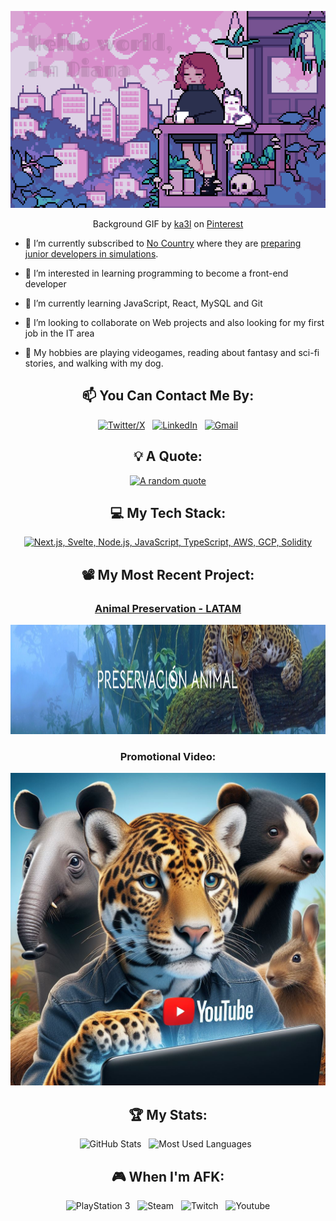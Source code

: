<div align="center">

[![Hello World, I'm Diana!](assets/no%20adventure%20here_.gif)](https://github.com/Natsumychan)

Background GIF by [ka3l](https://co.pinterest.com/pin/578571883394447043/) on [Pinterest](https://www.pinterest.com/)

</div>

- 🔭 I’m currently subscribed to [No Country](https://www.nocountry.tech/) where they are [preparing junior developers in simulations](https://discord.gg/5MTzmsNXvx).

- 👀 I’m interested in learning programming to become a front-end developer
- 🌱 I’m currently learning JavaScript, React, MySQL and Git
- :handshake: I’m looking to collaborate on Web projects and also looking for my first job in the IT area
- :space_invader: My hobbies are playing videogames, reading about fantasy and sci-fi stories, and walking with my dog.

<div align="center">

## 📫 You Can Contact Me By:

[![Twitter/X](https://skillicons.dev/icons?i=twitter)](https://twitter.com/dianaczapata1) &nbsp;
[![LinkedIn](https://skillicons.dev/icons?i=linkedin)](https://www.linkedin.com/in/diana-casta%C3%B1o-zapata-aba84284) &nbsp;
[![Gmail](https://skillicons.dev/icons?i=gmail)](mailto:dianaczapata@gmail.com?subject=Hello%20Diana,%20From%20Github)

## 💡 A Quote:

[![A random quote](https://quotes-github-readme.vercel.app/api?type=horizontal&theme=dark)](https://github.com/piyushsuthar/github-readme-quotes)

## 💻 My Tech Stack:

[![Next.js, Svelte, Node.js, JavaScript, TypeScript, AWS, GCP, Solidity](https://skillicons.dev/icons?i=html,css,js,react,git,figma,tailwind)](https://skillicons.dev)

## 📽️ My Most Recent Project:

### <a href='https://github.com/No-Country/c15-57-ft-react-agregarback'> Animal Preservation - LATAM </a>

<a href='https://c15-57-ft-react-agregarback.vercel.app/'>
    <img height=175 src='https://raw.githubusercontent.com/FabioDrizZt/FabioDrizZt/main/BannerPA.png' alt='Promotional Image'/>
</a>

### Promotional Video:

<a href='https://www.youtube.com/watch?v=LI2rAvHT0Tk'>
    <img height=500 width=700 src='https://raw.githubusercontent.com/FabioDrizZt/FabioDrizZt/main/youtube.jpg' alt='promotional video'/>
</a>

## 🏆 My Stats:

<p>
    <img height=175 alt="GitHub Stats" src="https://github-readme-stats.vercel.app/api?username=Natsumychan&show_icons=true&count_private=true&theme=dark" />&nbsp;&nbsp;
    <img height=175 alt="Most Used Languages" src="https://github-readme-stats.vercel.app/api/top-langs/?username=Natsumychan&layout=compact&theme=dark" />&nbsp;&nbsp;
</p>

## 🎮 When I'm AFK:

![PlayStation 3](https://img.shields.io/badge/PlayStation-003791?style=for-the-badge&logo=playstation&logoColor=white) &nbsp;
![Steam](https://img.shields.io/badge/steam-%23000000.svg?style=for-the-badge&logo=steam&logoColor=white) &nbsp;
![Twitch](https://img.shields.io/badge/Twitch-9146FF?style=for-the-badge&logo=twitch&logoColor=white) &nbsp;
![Youtube](https://img.shields.io/badge/YouTube-FF0000?style=for-the-badge&logo=youtube&logoColor=white)

</div>
